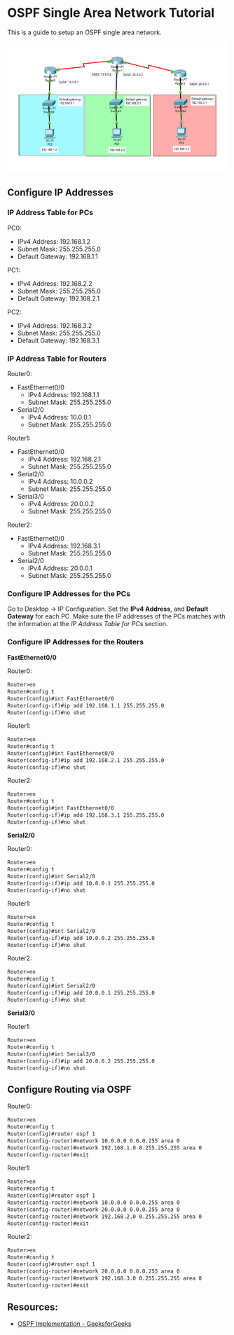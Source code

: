 # OSPF Single Area Network Tutorial

This is a guide to setup an OSPF single area network.

![OSPF Single Area Network - Cisco Packet Tracer](../images/OSPF_Single_Area_Network-Cisco_Packet_Tracer.PNG)

## Configure IP Addresses
### IP Address Table for PCs

PC0: 
- IPv4 Address: 192.168.1.2
- Subnet Mask: 255.255.255.0
- Default Gateway: 192.168.1.1

PC1: 
- IPv4 Address: 192.168.2.2
- Subnet Mask: 255.255.255.0
- Default Gateway: 192.168.2.1

PC2: 
- IPv4 Address: 192.168.3.2
- Subnet Mask: 255.255.255.0
- Default Gateway: 192.168.3.1

### IP Address Table for Routers

Router0:
- FastEthernet0/0
	- IPv4 Address: 192.168.1.1
	- Subnet Mask: 255.255.255.0
- Serial2/0
	- IPv4 Address: 10.0.0.1
	- Subnet Mask: 255.255.255.0

Router1:
- FastEthernet0/0
	- IPv4 Address: 192.168.2.1
	- Subnet Mask: 255.255.255.0
- Serial2/0
	- IPv4 Address: 10.0.0.2
	- Subnet Mask: 255.255.255.0
- Serial3/0
	- IPv4 Address: 20.0.0.2
	- Subnet Mask: 255.255.255.0

Router2:
- FastEthernet0/0
	- IPv4 Address: 192.168.3.1
	- Subnet Mask: 255.255.255.0
- Serial2/0
	- IPv4 Address: 20.0.0.1
	- Subnet Mask: 255.255.255.0

### Configure IP Addresses for the PCs

Go to Desktop -> IP Configuration. Set the **IPv4 Address**, and **Default Gateway** for each PC.
Make sure the IP addresses of the PCs matches with the information at the *IP Address Table for PCs*
section.

### Configure IP Addresses for the Routers

**FastEthernet0/0**

Router0:
```
Router>en
Router#config t
Router(config)#int FastEthernet0/0
Router(config-if)#ip add 192.168.1.1 255.255.255.0
Router(config-if)#no shut
```

Router1:
```
Router>en
Router#config t
Router(config)#int FastEthernet0/0
Router(config-if)#ip add 192.168.2.1 255.255.255.0
Router(config-if)#no shut
```

Router2:
```
Router>en
Router#config t
Router(config)#int FastEthernet0/0
Router(config-if)#ip add 192.168.3.1 255.255.255.0
Router(config-if)#no shut
```

**Serial2/0**

Router0:
```
Router>en
Router#config t
Router(config)#int Serial2/0
Router(config-if)#ip add 10.0.0.1 255.255.255.0
Router(config-if)#no shut
```

Router1:
```
Router>en
Router#config t
Router(config)#int Serial2/0
Router(config-if)#ip add 10.0.0.2 255.255.255.0
Router(config-if)#no shut
```

Router2:
```
Router>en
Router#config t
Router(config)#int Serial2/0
Router(config-if)#ip add 20.0.0.1 255.255.255.0
Router(config-if)#no shut
```

**Serial3/0**

Router1:
```
Router>en
Router#config t
Router(config)#int Serial3/0
Router(config-if)#ip add 20.0.0.2 255.255.255.0
Router(config-if)#no shut
```

## Configure Routing via OSPF

Router0:
```
Router>en
Router#config t
Router(config)#router ospf 1
Router(config-router)#network 10.0.0.0 0.0.0.255 area 0
Router(config-router)#network 192.168.1.0 0.255.255.255 area 0
Router(config-router)#exit
```

Router1:
```
Router>en
Router#config t
Router(config)#router ospf 1
Router(config-router)#network 10.0.0.0 0.0.0.255 area 0
Router(config-router)#network 20.0.0.0 0.0.0.255 area 0
Router(config-router)#network 192.168.2.0 0.255.255.255 area 0
Router(config-router)#exit
```

Router2:
```
Router>en
Router#config t
Router(config)#router ospf 1
Router(config-router)#network 20.0.0.0 0.0.0.255 area 0
Router(config-router)#network 192.168.3.0 0.255.255.255 area 0
Router(config-router)#exit
```

## Resources:
- [OSPF Implementation - GeeksforGeeks](https://www.geeksforgeeks.org/computer-networks/ospf-implementation/)